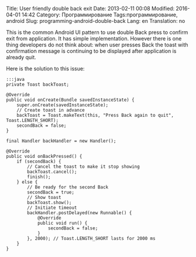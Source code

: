Title: User friendly double back exit
Date: 2013-02-11 00:08
Modified: 2016-04-01 14:42
Category: Программирование
Tags:программирование, android
Slug: programming-android-double-back
Lang: en
Translation: no

This is the common Android UI pattern to use double Back press to confirm exit from application. It has simple implementation. However there is one thing developers do not think about: when user presses Back the toast with confirmation message is continuing to be displayed after application is already quit.

<!-- PELICAN_END_SUMMARY -->

Here is the solution to this issue:

    :::java
    private Toast backToast;

    @Override
    public void onCreate(Bundle savedInstanceState) {
        super.onCreate(savedInstanceState);
        // Create toast in advance
        backToast = Toast.makeText(this, "Press Back again to quit", Toast.LENGTH_SHORT);
        secondBack = false;
    }

    final Handler backHandler = new Handler();
 
    @Override
    public void onBackPressed() {
        if (secondBack) {
            // Cancel the toast to make it stop showing
            backToast.cancel();
            finish();
        } else {
            // Be ready for the second Back
            secondBack = true;
            // Show toast
            backToast.show();
            // Initiate timeout
            backHandler.postDelayed(new Runnable() {
                @Override
                public void run() {
                    secondBack = false;
                }
            }, 2000); // Toast.LENGTH_SHORT lasts for 2000 ms
        }
    }
